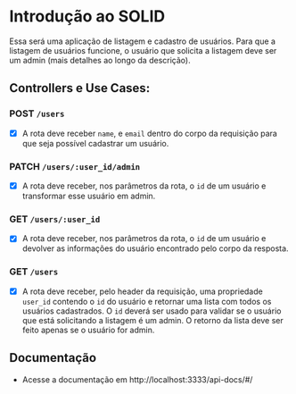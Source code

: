 # Introdução ao SOLID

Essa será uma aplicação de listagem e cadastro de usuários. Para que a listagem de usuários funcione, o usuário que solicita a listagem deve ser um admin (mais detalhes ao longo da descrição).

## Controllers e Use Cases:

### POST `/users`

-[X] A rota deve receber `name`, e `email` dentro do corpo da requisição para que seja possível cadastrar um usuário.

### PATCH `/users/:user_id/admin`

-[X] A rota deve receber, nos parâmetros da rota, o `id` de um usuário e transformar esse usuário em admin.

### GET `/users/:user_id`

-[X] A rota deve receber, nos parâmetros da rota, o `id` de um usuário e devolver as informações do usuário encontrado pelo corpo da resposta.

### GET `/users`

-[X] A rota deve receber, pelo header da requisição, uma propriedade `user_id` contendo o `id` do usuário e retornar uma lista com todos os usuários cadastrados. O `id` deverá ser usado para validar se o usuário que está solicitando a listagem é um admin. O retorno da lista deve ser feito apenas se o usuário for admin.

## Documentação
- Acesse a documentação em http://localhost:3333/api-docs/#/